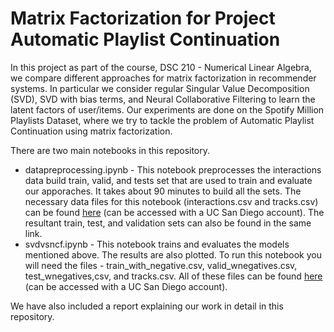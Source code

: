 # Matrix Factorization for Project Automatic Playlist Continuation
In this project as part of the course, DSC 210 - Numerical Linear Algebra, we compare different approaches for matrix factorization in recommender systems. In particular we consider regular Singular Value Decomposition (SVD), SVD with bias terms, and Neural Collaborative Filtering to learn the latent factors of user/items. Our experiments are done on the Spotify Million Playlists Dataset, where we try to tackle the problem of Automatic Playlist Continuation using matrix factorization.

There are two main notebooks in this repository.
<ul>
<li> datapreprocessing.ipynb - This notebook preprocesses the interactions data build train, valid, and tests set that are used to train and evaluate our apporaches. It takes about 90 minutes to build all the sets. The necessary data files for this notebook (interactions.csv and tracks.csv) can be found <a href='https://drive.google.com/drive/folders/1nhifU2sFqZy4bKhwj1XOV0tqbRBMLJ7O?usp=sharing'>here</a> (can be accessed with a UC San Diego account). The resultant train, test, and validation sets can also be found in the same link.
<li> svdvsncf.ipynb - This notebook trains and evaluates the models mentioned above. The results are also plotted. To run this notebook you will need the files - train_with_negative.csv, valid_wnegatives.csv, test_wnegatives,csv, and tracks.csv. All of these files can be found <a href='https://drive.google.com/drive/folders/1nhifU2sFqZy4bKhwj1XOV0tqbRBMLJ7O?usp=sharing'>here</a> (can be accessed with a UC San Diego account).
</ul>

We have also included a report explaining our work in detail in this repository.
